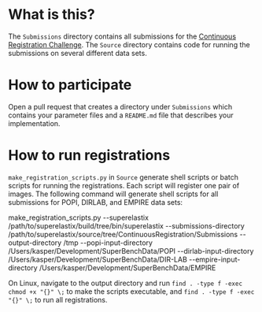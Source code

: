 # What is this?
The `Submissions` directory contains all submissions for the [Continuous Registration Challenge](https://continuousregistration.grand-challenge.org/). The `Source` directory contains code for running the submissions on several different data sets.

# How to participate
Open a pull request that creates a directory under `Submissions` which contains your parameter files and a `README.md` file that describes your implementation.

# How to run registrations
`make_registration_scripts.py` in `Source` generate shell scripts or batch scripts for running the registrations. Each script will register one pair of images. The following command will generate shell scripts for all submissions for POPI, DIRLAB, and EMPIRE data sets:

   make_registration_scripts.py --superelastix /path/to/superelastix/build/tree/bin/superelastix
                                --submissions-directory /path/to/superelastix/source/tree/ContinuousRegistration/Submissions
                                --output-directory /tmp
                                --popi-input-directory /Users/kasper/Development/SuperBenchData/POPI
                                --dirlab-input-directory /Users/kasper/Development/SuperBenchData/DIR-LAB
                                --empire-input-directory /Users/kasper/Development/SuperBenchData/EMPIRE

On Linux, navigate to the output directory and run `find . -type f -exec chmod +x "{}" \;` to make the scripts executable, and `find . -type f -exec "{}" \;` to run all registrations.
